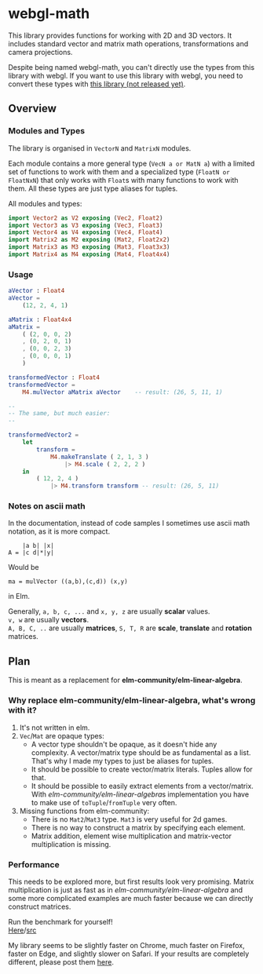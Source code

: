 # webgl-math

This library provides functions for working with 2D and 3D vectors.
It includes standard vector and matrix math operations, transformations and camera projections.

Despite being named webgl-math, you can't directly use the types from this library with webgl. If you want to use this library with webgl, you need to convert these types with [this library (not released yet)]().

## Overview

### Modules and Types

The library is organised in `VectorN` and `MatrixN` modules.  

Each module contains a more general type (`VecN a or MatN a`) with a limited set of functions to work with them and a specialized type (`FloatN or FloatNxN`) that only works with `Float`s with many functions to work with them.
All these types are just type aliases for tuples.  

All modules and types:
```elm
import Vector2 as V2 exposing (Vec2, Float2)
import Vector3 as V3 exposing (Vec3, Float3)
import Vector4 as V4 exposing (Vec4, Float4)
import Matrix2 as M2 exposing (Mat2, Float2x2)
import Matrix3 as M3 exposing (Mat3, Float3x3)
import Matrix4 as M4 exposing (Mat4, Float4x4)
```

### Usage
```elm
aVector : Float4
aVector =
    (12, 2, 4, 1)

aMatrix : Float4x4
aMatrix =
    ( (2, 0, 0, 2)
    , (0, 2, 0, 1)
    , (0, 0, 2, 3)
    , (0, 0, 0, 1)
    )

transformedVector : Float4
transformedVector =
    M4.mulVector aMatrix aVector    -- result: (26, 5, 11, 1)

--
-- The same, but much easier:
--

transformedVector2 =
    let
        transform =
            M4.makeTranslate ( 2, 1, 3 )
                |> M4.scale ( 2, 2, 2 )
    in
        ( 12, 2, 4 )
            |> M4.transform transform -- result: (26, 5, 11)
```


### Notes on ascii math
In the documentation, instead of code samples I sometimes use ascii math notation, as it is more compact.

        |a b| |x|
    A = |c d|*|y|

Would be

    ma = mulVector ((a,b),(c,d)) (x,y)

in Elm.

Generally, `a, b, c, ...` and `x, y, z` are usually **scalar** values.  
`v, w` are usually **vectors**.  
`A, B, C, ..` are usually **matrices**, `S, T, R` are **scale**, **translate** and **rotation** matrices.



## Plan
This is meant as a replacement for **elm-community/elm-linear-algebra**.

### Why replace elm-community/elm-linear-algebra, what's wrong with it?

1. It's not written in elm.
2. `Vec`/`Mat` are opaque types:
    - A vector type shouldn't be opaque, as it doesn't hide any complexity. A vector/matrix type should be as fundamental as a list. That's why I made my types to just be aliases for tuples. 
    - It should be possible to create vector/matrix literals. Tuples allow for that.
    - It should be possible to easily extract elements from a vector/matrix. With *elm-community/elm-linear-algebra*s implementation you have to make use of `toTuple`/`fromTuple` very often.
3. Missing functions from elm-community:
    - There is no `Mat2`/`Mat3` type. `Mat3` is very useful for 2d games.
    - There is no way to construct a matrix by specifying each element.
    - Matrix addition, element wise multiplication and matrix-vector multiplication is missing.

### Performance

This needs to be explored more, but first results look very promising.
Matrix multiplication is just as fast as in *elm-community/elm-linear-algebra* and some more complicated examples are much faster because we can directly construct matrices.

Run the benchmark for yourself!  
[Here](https://zinggi.github.io/elm-webgl-math/)/[src](/bench)

My library seems to be slightly faster on Chrome, much faster on Firefox, faster on Edge, and slightly slower on Safari.
If your results are completely different, please post them [here](https://github.com/Zinggi/elm-webgl-math/issues/2).